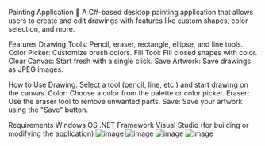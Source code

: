 Painting Application 🎨
A C#-based desktop painting application that allows users to create and edit drawings with features like custom shapes, color selection, and more.

Features
Drawing Tools: Pencil, eraser, rectangle, ellipse, and line tools.
Color Picker: Customize brush colors.
Fill Tool: Fill closed shapes with color.
Clear Canvas: Start fresh with a single click.
Save Artwork: Save drawings as JPEG images.

How to Use
Drawing: Select a tool (pencil, line, etc.) and start drawing on the canvas.
Color: Choose a color from the palette or color picker.
Eraser: Use the eraser tool to remove unwanted parts.
Save: Save your artwork using the "Save" button.

Requirements
Windows OS
.NET Framework
Visual Studio (for building or modifying the application)
![image](https://github.com/user-attachments/assets/9eb43203-e0c7-46ed-a4bf-578f9592d1a5)
![image](https://github.com/user-attachments/assets/76d84638-4df3-4ced-9799-647dee4c798f)
![image](https://github.com/user-attachments/assets/cb9b4bca-0b5c-4629-ae57-7c5fe54c505a)
![image](https://github.com/user-attachments/assets/85524f15-fe3f-40cd-b7a6-3685f8160589)



